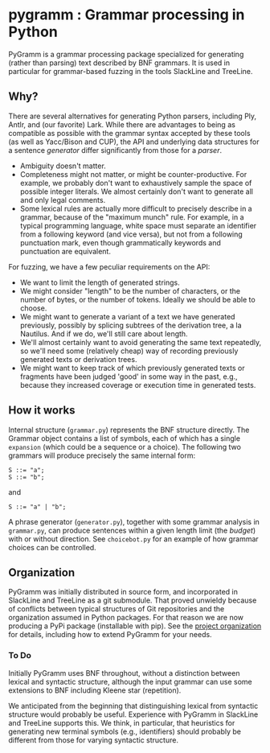 # pygramm : Grammar processing in Python

PyGramm is a grammar processing package specialized for generating 
(rather than parsing) text described by BNF grammars.  It is used
in particular for grammar-based fuzzing in the tools SlackLine and 
TreeLine.

## Why? 

There are several alternatives for generating Python parsers,
including Ply, Antlr, and (our favorite) Lark.  While there are
advantages to being as compatible as possible with the grammar
syntax accepted by these tools (as well as Yacc/Bison
and CUP), the API and underlying data structures for a sentence
_generator_ differ significantly from those for a _parser_. 

- Ambiguity doesn't matter.
- Completeness might not matter, or might be counter-productive.
  For example, we probably don't want to exhaustively sample the
  space of possible integer literals.  We almost certainly don't
  want to generate all and only legal comments. 
- Some lexical rules are actually more difficult to precisely describe
  in a grammar, because of the "maximum munch" rule.  For example, 
  in a typical programming language, white space must separate an 
  identifier from a following keyword (and vice versa), but not from 
  a following punctuation mark, even though grammatically keywords 
  and punctuation are equivalent.

For fuzzing, we have a few peculiar requirements on the API: 

- We want to limit the length of generated strings.
- We might consider "length" to be the number of characters, or the 
  number of bytes, or the number of tokens.  Ideally we should be 
  able to choose. 
- We might want to generate a variant of a text we have generated 
  previously, possibly by splicing subtrees of the derivation tree,
  a la Nautilus.  And if we do, we'll still care about length. 
- We'll almost certainly want to avoid generating the same text
  repeatedly, so we'll need some (relatively cheap) way of recording 
  previously generated texts or derivation trees. 
- We might want to keep track of which previously generated texts or 
  fragments have been judged 'good' in some way in the past, e.g., 
  because they increased coverage or execution time in generated tests.

## How it works

Internal structure (`grammar.py`) represents the BNF 
  structure directly.  The Grammar object contains a list
  of symbols, each of which has a single `expansion` 
  (which could be a sequence or a choice).  The following two
  grammars will produce precisely the same internal form:
  ```
  S ::= "a";
  S ::= "b";
  ```
  and 
  ```
  S ::= "a" | "b";
  ```

A phrase generator (`generator.py`), together with some
  grammar analysis in `grammar.py`, can produce sentences
  within a given length limit (the _budget_) with or without
  direction.  See `choicebot.py` for an example of how
  grammar choices can be controlled. 

## Organization

PyGramm was initially distributed in source form, and incorporated in 
SlackLine and TreeLine as a git submodule.  That proved unwieldy because
of conflicts between typical structures of Git repositories and the 
organization assumed in Python packages.  For that reason we are now 
producing a PyPi package (installable with pip).  See the
[project organization](doc/project-structure.md)
for details, including how to extend PyGramm for your needs.
  
### To Do

Initially PyGramm uses BNF throughout, without a distinction between 
lexical and syntactic structure, although the input grammar can use 
some extensions to BNF including Kleene star (repetition).  

We anticipated from the beginning that distinguishing lexical from 
syntactic structure would probably be useful.  Experience with 
PyGramm in SlackLine and TreeLine supports this.  We think, in 
particular, that heuristics for generating new terminal symbols
(e.g., identifiers) should probably be different from those for varying 
syntactic structure.  

